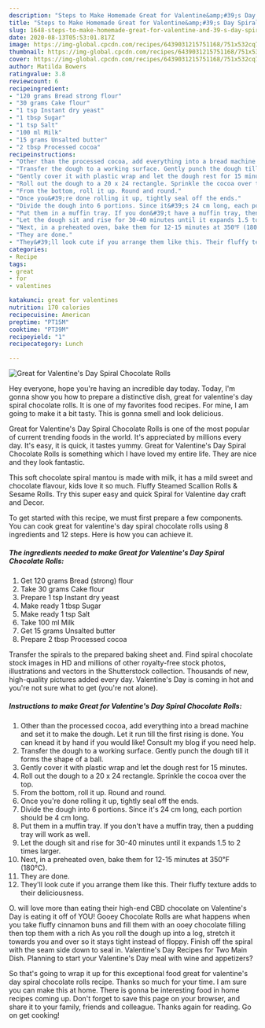 ```yaml
---
description: "Steps to Make Homemade Great for Valentine&amp;#39;s Day Spiral Chocolate Rolls"
title: "Steps to Make Homemade Great for Valentine&amp;#39;s Day Spiral Chocolate Rolls"
slug: 1648-steps-to-make-homemade-great-for-valentine-and-39-s-day-spiral-chocolate-rolls
date: 2020-08-13T05:53:01.817Z
image: https://img-global.cpcdn.com/recipes/6439031215751168/751x532cq70/great-for-valentines-day-spiral-chocolate-rolls-recipe-main-photo.jpg
thumbnail: https://img-global.cpcdn.com/recipes/6439031215751168/751x532cq70/great-for-valentines-day-spiral-chocolate-rolls-recipe-main-photo.jpg
cover: https://img-global.cpcdn.com/recipes/6439031215751168/751x532cq70/great-for-valentines-day-spiral-chocolate-rolls-recipe-main-photo.jpg
author: Matilda Bowers
ratingvalue: 3.8
reviewcount: 6
recipeingredient:
- "120 grams Bread strong flour"
- "30 grams Cake flour"
- "1 tsp Instant dry yeast"
- "1 tbsp Sugar"
- "1 tsp Salt"
- "100 ml Milk"
- "15 grams Unsalted butter"
- "2 tbsp Processed cocoa"
recipeinstructions:
- "Other than the processed cocoa, add everything into a bread machine and set it to make the dough. Let it run till the first rising is done. You can knead it by hand if you would like! Consult my blog if you need help."
- "Transfer the dough to a working surface. Gently punch the dough till it forms the shape of a ball."
- "Gently cover it with plastic wrap and let the dough rest for 15 minutes."
- "Roll out the dough to a 20 x 24 rectangle. Sprinkle the cocoa over the top."
- "From the bottom, roll it up. Round and round."
- "Once you&#39;re done rolling it up, tightly seal off the ends."
- "Divide the dough into 6 portions. Since it&#39;s 24 cm long, each portion should be 4 cm long."
- "Put them in a muffin tray. If you don&#39;t have a muffin tray, then a pudding tray will work as well."
- "Let the dough sit and rise for 30-40 minutes until it expands 1.5 to 2 times larger."
- "Next, in a preheated oven, bake them for 12-15 minutes at 350℉ (180℃)."
- "They are done."
- "They&#39;ll look cute if you arrange them like this. Their fluffy texture adds to their deliciousness."
categories:
- Recipe
tags:
- great
- for
- valentines

katakunci: great for valentines 
nutrition: 170 calories
recipecuisine: American
preptime: "PT15M"
cooktime: "PT39M"
recipeyield: "1"
recipecategory: Lunch

---
```



![Great for Valentine&#39;s Day Spiral Chocolate Rolls](https://img-global.cpcdn.com/recipes/6439031215751168/751x532cq70/great-for-valentines-day-spiral-chocolate-rolls-recipe-main-photo.jpg)

Hey everyone, hope you're having an incredible day today. Today, I'm gonna show you how to prepare a distinctive dish, great for valentine&#39;s day spiral chocolate rolls. It is one of my favorites food recipes. For mine, I am going to make it a bit tasty. This is gonna smell and look delicious.

Great for Valentine&#39;s Day Spiral Chocolate Rolls is one of the most popular of current trending foods in the world. It's appreciated by millions every day. It's easy, it is quick, it tastes yummy. Great for Valentine&#39;s Day Spiral Chocolate Rolls is something which I have loved my entire life. They are nice and they look fantastic.

This soft chocolate spiral mantou is made with milk, it has a mild sweet and chocolate flavour, kids love it so much. Fluffy Steamed Scallion Rolls &amp; Sesame Rolls. Try this super easy and quick Spiral for Valentine day craft and Decor.


To get started with this recipe, we must first prepare a few components. You can cook great for valentine&#39;s day spiral chocolate rolls using 8 ingredients and 12 steps. Here is how you can achieve it.

<!--inarticleads1-->

##### The ingredients needed to make Great for Valentine&#39;s Day Spiral Chocolate Rolls:

1. Get 120 grams Bread (strong) flour
1. Take 30 grams Cake flour
1. Prepare 1 tsp Instant dry yeast
1. Make ready 1 tbsp Sugar
1. Make ready 1 tsp Salt
1. Take 100 ml Milk
1. Get 15 grams Unsalted butter
1. Prepare 2 tbsp Processed cocoa


Transfer the spirals to the prepared baking sheet and. Find spiral chocolate stock images in HD and millions of other royalty-free stock photos, illustrations and vectors in the Shutterstock collection. Thousands of new, high-quality pictures added every day. Valentine&#39;s Day is coming in hot and you&#39;re not sure what to get (you&#39;re not alone). 

<!--inarticleads2-->

##### Instructions to make Great for Valentine&#39;s Day Spiral Chocolate Rolls:

1. Other than the processed cocoa, add everything into a bread machine and set it to make the dough. Let it run till the first rising is done. You can knead it by hand if you would like! Consult my blog if you need help.
1. Transfer the dough to a working surface. Gently punch the dough till it forms the shape of a ball.
1. Gently cover it with plastic wrap and let the dough rest for 15 minutes.
1. Roll out the dough to a 20 x 24 rectangle. Sprinkle the cocoa over the top.
1. From the bottom, roll it up. Round and round.
1. Once you&#39;re done rolling it up, tightly seal off the ends.
1. Divide the dough into 6 portions. Since it&#39;s 24 cm long, each portion should be 4 cm long.
1. Put them in a muffin tray. If you don&#39;t have a muffin tray, then a pudding tray will work as well.
1. Let the dough sit and rise for 30-40 minutes until it expands 1.5 to 2 times larger.
1. Next, in a preheated oven, bake them for 12-15 minutes at 350℉ (180℃).
1. They are done.
1. They&#39;ll look cute if you arrange them like this. Their fluffy texture adds to their deliciousness.


O. will love more than eating their high-end CBD chocolate on Valentine&#39;s Day is eating it off of YOU! Gooey Chocolate Rolls are what happens when you take fluffy cinnamon buns and fill them with an ooey chocolate filling then top them with a rich As you roll the dough up into a log, stretch it towards you and over so it stays tight instead of floppy. Finish off the spiral with the seam side down to seal in. Valentine&#39;s Day Recipes for Two Main Dish. Planning to start your Valentine&#39;s Day meal with wine and appetizers? 

So that's going to wrap it up for this exceptional food great for valentine&#39;s day spiral chocolate rolls recipe. Thanks so much for your time. I am sure you can make this at home. There is gonna be interesting food in home recipes coming up. Don't forget to save this page on your browser, and share it to your family, friends and colleague. Thanks again for reading. Go on get cooking!
